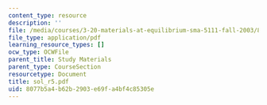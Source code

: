 ```yaml
---
content_type: resource
description: ''
file: /media/courses/3-20-materials-at-equilibrium-sma-5111-fall-2003/8077b5a4b62b2903e69fa4bf4c85305e_sol_r5.pdf
file_type: application/pdf
learning_resource_types: []
ocw_type: OCWFile
parent_title: Study Materials
parent_type: CourseSection
resourcetype: Document
title: sol_r5.pdf
uid: 8077b5a4-b62b-2903-e69f-a4bf4c85305e
---
```

